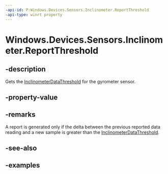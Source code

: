 ```yaml
---
-api-id: P:Windows.Devices.Sensors.Inclinometer.ReportThreshold
-api-type: winrt property
---
```


<!-- Property syntax.
public InclinometerDataThreshold ReportThreshold { get; }
-->

# Windows.Devices.Sensors.Inclinometer.ReportThreshold

## -description

Gets the [InclinometerDataThreshold](inclinometerdatathreshold.md) for the gyrometer sensor.

## -property-value

## -remarks

A report is generated only if the delta between the previous reported data reading and a new sample is greater than the [InclinometerDataThreshold](inclinometerdatathreshold.md).

## -see-also

## -examples
